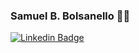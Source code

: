 ### Samuel B. Bolsanello :man_technologist:

[![Linkedin Badge](http://img.shields.io/badge/-LinkedIn-blue?style=flat-square&logo=Linkedin&logoColor=white&link=https://www.linkedin.com/in/samuel-bordini-bolsanello-b35026104/)](https://www.linkedin.com/in/samuel-bordini-bolsanello-b35026104/)


<!--
**MucaBordini/MucaBordini** is a ✨ _special_ ✨ repository because its `README.md` (this file) appears on your GitHub profile.

Here are some ideas to get you started:

- 🔭 I’m currently working on ...
- 🌱 I’m currently learning ...
- 👯 I’m looking to collaborate on ...
- 🤔 I’m looking for help with ...
- 💬 Ask me about ...
- 📫 How to reach me: ...
- 😄 Pronouns: ...
- ⚡ Fun fact: ...
-->
